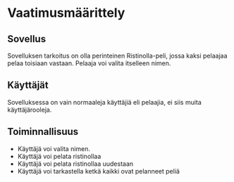 # Vaatimusmäärittely

## Sovellus

Sovelluksen tarkoitus on olla perinteinen Ristinolla-peli, jossa kaksi pelaajaa pelaa toisiaan vastaan. Pelaaja voi valita itselleen nimen.

## Käyttäjät

Sovelluksessa on vain normaaleja käyttäjiä eli pelaajia, ei siis muita käyttäjärooleja.

## Toiminnallisuus
*	Käyttäjä voi valita nimen.
*	Käyttäjä voi pelata ristinollaa
*	Käyttäjä voi pelata ristinollaa uudestaan
*	Käyttäjä voi tarkastella ketkä kaikki ovat pelanneet peliä
